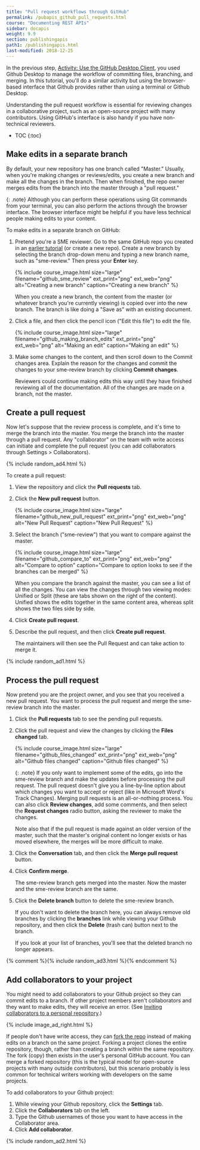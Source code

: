 ```yaml
---
title: "Pull request workflows through GitHub"
permalink: /pubapis_github_pull_requests.html
course: "Documenting REST APIs"
sidebar: docapis
weight: 9.9
section: publishingapis
path1: /publishingapis.html
last-modified: 2018-12-25
---
```


In the previous step, [Activity: Use the GitHub Desktop Client](pubapis_github_desktop_client.html), you used Github Desktop to manage the workflow of committing files, branching, and merging. In this tutorial, you'll do a similar activity but using the browser-based interface that Github provides rather than using a terminal or Github Desktop.

Understanding the pull request workflow is essential for reviewing changes in a collaborative project, such as an open-source project with many contributors. Using GitHub's interface is also handy if you have non-technical reviewers.

* TOC
{:toc}

## Make edits in a separate branch

By default, your new repository has one branch called "Master." Usually, when you're making changes or reviews/edits, you create a new branch and make all the changes in the branch. Then when finished, the repo owner merges edits from the branch into the master through a "pull request."

{: .note}
Although you can perform these operations using Git commands from your terminal, you can also perform the actions through the browser interface. The browser interface might be helpful if you have less technical people making edits to your content.

To make edits in a separate branch on GitHub:

1. Pretend you're a SME reviewer. Go to the same GitHub repo you created in an [earlier tutorial](pubapis_github_desktop_client.html) (or create a new repo). Create a new branch by selecting the branch drop-down menu and typing a new branch name, such as "sme-review." Then press your **Enter** key.

   {% include course_image.html size="large" filename="github_sme_review" ext_print="png" ext_web="png" alt="Creating a new branch" caption="Creating a new branch" %}

	 When you create a new branch, the content from the master (or whatever branch you're currently viewing) is copied over into the new branch. The branch is like doing a "Save as" with an existing document.

2. Click a file, and then click the pencil icon ("Edit this file") to edit the file.

   {% include course_image.html size="large" filename="github_making_branch_edits" ext_print="png" ext_web="png" alt="Making an edit" caption="Making an edit" %}

3. Make some changes to the content, and then scroll down to the Commit changes area. Explain the reason for the changes and commit the changes to your sme-review branch by clicking **Commit changes**.

	 Reviewers could continue making edits this way until they have finished reviewing all of the documentation. All of the changes are made on a branch, not the master.

## Create a pull request

Now let's suppose that the review process is complete, and it's time to merge the branch into the master. You merge the branch into the master through a pull request. Any "collaborator" on the team with write access can initiate and complete the pull request (you can add collaborators through Settings > Collaborators).

{% include random_ad4.html %}

To create a pull request:

1. View the repository and click the **Pull requests** tab.
2. Click the **New pull request** button.

   {% include course_image.html size="large" filename="github_new_pull_request" ext_print="png" ext_web="png" alt="New Pull Request" caption="New Pull Request" %}

3. Select the branch ("sme-review") that you want to compare against the master.

   {% include course_image.html size="large" filename="github_compare_to" ext_print="png" ext_web="png" alt="Compare to option" caption="Compare to option looks to see if the branches can be merged" %}

	 When you compare the branch against the master, you can see a list of all the changes. You can view the changes through two viewing modes: Unified or Split (these are tabs shown on the right of the content). Unified shows the edits together in the same content area, whereas split shows the two files side by side.

4. Click **Create pull request**.
5. Describe the pull request, and then click **Create pull request**.

   The maintainers will then see the Pull Request and can take action to merge it.

{% include random_ad1.html %}

## Process the pull request

Now pretend you are the project owner, and you see that you received a new pull request. You want to process the pull request and merge the sme-review branch into the master.

1. Click the **Pull requests** tab to see the pending pull requests.
2. Click the pull request and view the changes by clicking the **Files changed** tab.

   {% include course_image.html size="large" filename="github_files_changed" ext_print="png" ext_web="png" alt="Github files changed" caption="Github files changed" %}

	 {: .note}
   If you only want to implement some of the edits, go into the sme-review branch and make the updates before processing the pull request. The pull request doesn't give you a line-by-line option about which changes you want to accept or reject (like in Microsoft Word's Track Changes). Merging pull requests is an all-or-nothing process. You can also click **Review changes**, add some comments, and then select the **Request changes** radio button, asking the reviewer to make the changes.

	 Note also that if the pull request is made against an older version of the master, such that the master's original content no longer exists or has moved elsewhere, the merges will be more difficult to make.

3. Click the **Conversation** tab, and then click the **Merge pull request** button.
4. Click **Confirm merge**.

	 The sme-review branch gets merged into the master. Now the master and the sme-review branch are the same.

5. Click the **Delete branch** button to delete the sme-review branch.

	 If you don't want to delete the branch here, you can always remove old branches by clicking the **branches** link while viewing your Github repository, and then click the **Delete** (trash can) button next to the branch.

	 If you look at your list of branches, you'll see that the deleted branch no longer appears.

{% comment %}{% include random_ad3.html %}{% endcomment %}

## Add collaborators to your project

You might need to add collaborators to your Github project so they can commit edits to a branch. If other project members aren't collaborators and they want to make edits, they will receive an error. (See [Inviting collaborators to a personal repository](https://help.github.com/articles/inviting-collaborators-to-a-personal-repository/).)

{% include image_ad_right.html %}

If people don't have write access, they can [fork the repo](https://help.github.com/articles/fork-a-repo/) instead of making edits on a branch on the same project. Forking a project clones the entire repository, though, rather than creating a branch within the same repository. The fork (copy) then exists in the user's personal GitHub account. You can merge a forked repository (this is the typical model for open-source projects with many outside contributors), but this scenario probably is less common for technical writers working with developers on the same projects.

To add collaborators to your Github project:

1. While viewing your Github repository, click the **Settings** tab.
2. Click the **Collaborators** tab on the left.
3. Type the Github usernames of those you want to have access in the Collaborator area.
4. Click **Add collaborator**.

{% include random_ad2.html %}
